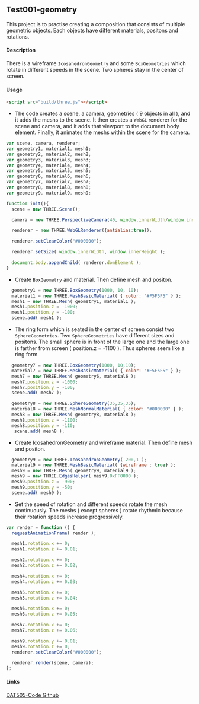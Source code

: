## Test001-geometry ##
This project is to practise creating a composition that consists of multiple geometric objects. Each objects have different materials, positons and rotations.

#### Description ####
There is a wireframe `IcosahedronGeometry` and some `BoxGeometries` which rotate in different speeds in the scene. Two spheres stay in the center of screen.

#### Usage ####
```html
<script src="build/three.js"></script>
```

* The code creates a scene, a camera, geometries ( 9 objects in all ), and it adds the meshs to the scene. It then creates a `WebGL` renderer for the scene and camera, and it adds that viewport to the document.body element. Finally, it animates the meshs within the scene for the camera.

```javascript
var scene, camera, renderer;
var geometry1, material1, mesh1;
var geometry2, material2, mesh2;
var geometry3, material3, mesh3;
var geometry4, material4, mesh4;
var geometry5, material5, mesh5;
var geometry6, material6, mesh6;
var geometry7, material7, mesh7;
var geometry8, material8, mesh8;
var geometry9, material9, mesh9;

function init(){
  scene = new THREE.Scene();

  camera = new THREE.PerspectiveCamera(40, window.innerWidth/window.innerHeight, 300, 10000 );

  renderer = new THREE.WebGLRenderer({antialias:true});

  renderer.setClearColor("#000000");

  renderer.setSize( window.innerWidth, window.innerHeight );

  document.body.appendChild( renderer.domElement );
}
```

* Create `BoxGeometry` and material. Then define mesh and positon.

```javascript
  geometry1 = new THREE.BoxGeometry(1000, 10, 10);
  material1 = new THREE.MeshBasicMaterial( { color: "#F5F5F5" } );
  mesh1 = new THREE.Mesh( geometry1, material1 );
  mesh1.position.z = -1000;
  mesh1.position.y = -100;
  scene.add( mesh1 );
```

* The ring form which is seated in the center of screen consist two `SphereGeometries`. Two `SphereGeometries` have different sizes and positons. The small sphere is in front of the large one and the large one is farther from screen ( position.z = -1100 ). Thus spheres seem like a ring form.

```javascript
  geometry7 = new THREE.BoxGeometry(1000, 10,10);
  material7 = new THREE.MeshBasicMaterial( { color: "#F5F5F5" } );
  mesh7 = new THREE.Mesh( geometry6, material6 );
  mesh7.position.z = -1000;
  mesh7.position.y = -100;
  scene.add( mesh7 );

  geometry8 = new THREE.SphereGeometry(35,35,35);
  material8 = new THREE.MeshNormalMaterial( { color: "#000000" } );
  mesh8 = new THREE.Mesh( geometry8, material8 );
  mesh8.position.z = -1100;
  mesh8.position.y = -110;
   scene.add( mesh8 );
```

* Create IcosahedronGeometry and wireframe material. Then define mesh and positon.

```javascript
  geometry9 = new THREE.IcosahedronGeometry( 200,1 );
  material9 = new THREE.MeshBasicMaterial( {wireframe : true} );
  mesh9 = new THREE.Mesh( geometry9, material9 );
  mesh9 = new THREE.EdgesHelper( mesh9,0xFF0000 );
  mesh9.position.z = -900;
  mesh9.position.y = -50;
  scene.add( mesh9 );
```

* Set the speed of rotation and different speeds rotate the mesh continuously. The meshs ( except spheres ) rotate rhythmic because their rotation speeds increase progressively.

```javascript
var render = function () {
  requestAnimationFrame( render );

  mesh1.rotation.x += 0;
  mesh1.rotation.z += 0.01;

  mesh2.rotation.x += 0;
  mesh2.rotation.z += 0.02;

  mesh4.rotation.x += 0;
  mesh4.rotation.z += 0.03;

  mesh5.rotation.x += 0;
  mesh5.rotation.z += 0.04;

  mesh6.rotation.x += 0;
  mesh6.rotation.z += 0.05;

  mesh7.rotation.x += 0;
  mesh7.rotation.z += 0.06;

  mesh9.rotation.y += 0.01;
  mesh9.rotation.z += 0;
  renderer.setClearColor("#000000");

  renderer.render(scene, camera);
};
```
#### Links ####
[DAT505-Code Github](https://github.com/LavaSheny/DAT505-Code.git)
